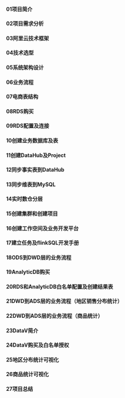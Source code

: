 #### 01项目简介




#### 02项目需求分析




#### 03阿里云技术框架




#### 04技术选型




#### 05系统架构设计




#### 06业务流程




#### 07电商表结构




#### 08RDS购买




#### 09RDS配置及连接




#### 10创建业务数据库及表




#### 11创建DataHub及Project




#### 12同步事实表到DataHub




#### 13同步维表到MySQL




#### 14实时数仓分层




#### 15创建集群和创建项目




#### 16创建工作空间及业务开发平台




#### 17建立任务及flinkSQL开发手册




#### 18ODS到DWD层的业务流程




#### 19AnalyticDB购买




#### 20RDS和AnalyticDB白名单配置及创建结果表




#### 21DWD到ADS层的业务流程（地区销售分布统计）




#### 22DWD到ADS层的业务流程（商品统计）




#### 23DataV简介




#### 24DataV购买及白名单授权




#### 25地区分布统计可视化




#### 26商品统计可视化




#### 27项目总结




